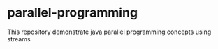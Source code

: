 # parallel-programming
This repository demonstrate java parallel programming concepts using streams 
